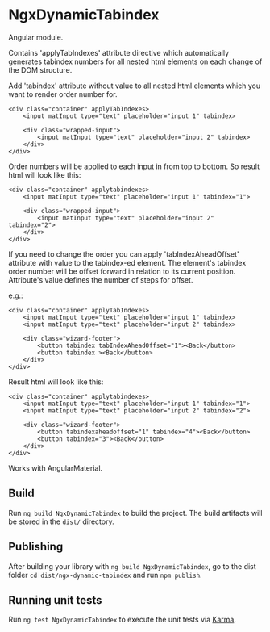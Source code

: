 # NgxDynamicTabindex

Angular module.

Contains 'applyTabIndexes' attribute directive which automatically generates tabindex numbers for all nested html elements
on each change of the DOM structure.

Add 'tabindex' attribute without value to all nested html elements which you want to render order number for.

```
<div class="container" applyTabIndexes>
    <input matInput type="text" placeholder="input 1" tabindex>

    <div class="wrapped-input">
        <input matInput type="text" placeholder="input 2" tabindex>
    </div>
</div>
```
Order numbers will be applied to each input in from top to bottom. So result html will look like this:

```
<div class="container" applytabindexes>
    <input matInput type="text" placeholder="input 1" tabindex="1">

    <div class="wrapped-input">
        <input matInput type="text" placeholder="input 2" tabindex="2">
    </div>
</div>
```

If you need to change the order you can apply 'tabIndexAheadOffset' attribute with value to the tabindex-ed element.
The element's tabindex order number will be offset forward in relation to its current position.
Attribute's value defines the number of steps for offset.

e.g.:

```
<div class="container" applyTabIndexes>
    <input matInput type="text" placeholder="input 1" tabindex>
    <input matInput type="text" placeholder="input 2" tabindex>
    
    <div class="wizard-footer">
        <button tabindex tabIndexAheadOffset="1"><Back</button>
        <button tabindex ><Back</button>
    </div> 
</div>
```

Result html will look like this:

```
<div class="container" applytabindexes>
    <input matInput type="text" placeholder="input 1" tabindex="1">
    <input matInput type="text" placeholder="input 2" tabindex="2">
    
    <div class="wizard-footer">
        <button tabindexaheadoffset="1" tabindex="4"><Back</button>
        <button tabindex="3"><Back</button>
    </div> 
</div>
```

Works with AngularMaterial.

## Build

Run `ng build NgxDynamicTabindex` to build the project. The build artifacts will be stored in the `dist/` directory.

## Publishing

After building your library with `ng build NgxDynamicTabindex`, go to the dist folder `cd dist/ngx-dynamic-tabindex` and run `npm publish`.

## Running unit tests

Run `ng test NgxDynamicTabindex` to execute the unit tests via [Karma](https://karma-runner.github.io).
